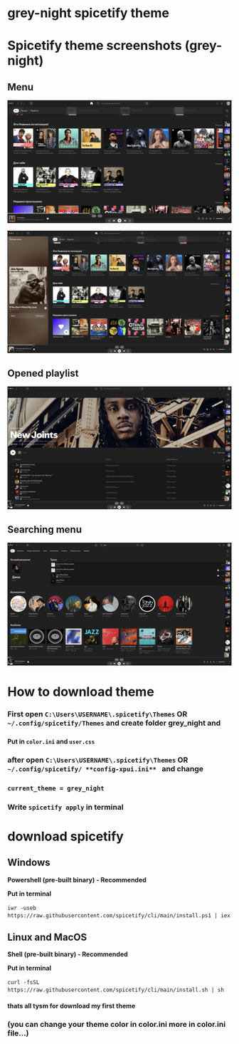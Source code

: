 # grey-night **spicetify theme**

# Spicetify theme screenshots (grey-night)

## Menu
![Preview](theme1.png)

![Preview](theme4.png)

## Opened playlist 

![Preview](theme2.png)

## Searching menu

![Preview](theme3.png)

# How to download theme


### First open `C:\Users\USERNAME\.spicetify\Themes` **OR** `~/.config/spicetify/Themes` and create folder grey_night and 
### 
#### **Put in** `color.ini` **and** `user.css`
### after open `C:\Users\USERNAME\.spicetify\Themes` **OR** `~/.config/spicetify/ **config-xpui.ini** ` and change 
### `current_theme = grey_night` 
### **Write** `spicetify apply` in terminal


# download spicetify

## **Windows**

**Powershell (pre-built binary) - Recommended**

**Put in terminal**

`iwr -useb https://raw.githubusercontent.com/spicetify/cli/main/install.ps1 | iex`


## **Linux and MacOS**
**Shell (pre-built binary) - Recommended**

**Put in terminal**

`curl -fsSL https://raw.githubusercontent.com/spicetify/cli/main/install.sh | sh`



#### thats all tysm for download my first theme

### (you can change your theme color in color.ini more in color.ini file...)
